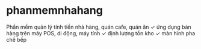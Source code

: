 # phanmemnhahang
Phần mềm quản lý tính tiền nhà hàng, quán cafe, quán ăn ✓ ứng dụng bán hàng trên máy POS, di động, máy tính ✓ định lượng tồn kho ✓ màn hình pha chế bếp
